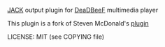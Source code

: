 [JACK][1] output plugin for [DeaDBeeF][2] multimedia player

This plugin is a fork of Steven McDonald's [plugin][3]

LICENSE: MIT (see COPYING file)

[1]: http://jackaudio.org
[2]: http://deadbeef.sf.net
[3]: http://gitorious.org/deadbeef-sm-plugins/pages/Home

